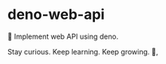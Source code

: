 # deno-web-api
🔭 Implement web API using deno.


<!-- INSPIRATIONAL_QUOTE_START -->
Stay curious. Keep learning. Keep growing.
👀,
<!-- INSPIRATIONAL_QUOTE_END -->
